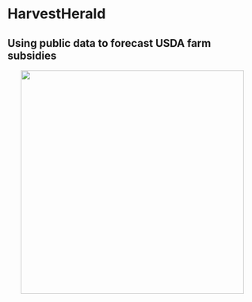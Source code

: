 # HarvestHerald
## Using public data to forecast USDA farm subsidies

<p align='center'>
<img src='images/subsidy2.jpeg' width='450'>
</p>
